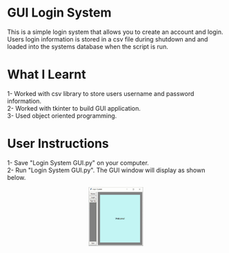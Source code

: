 # GUI Login System 
 This is a simple login system that allows you to create an account and login. Users login information is stored in a csv file during shutdown and and loaded into the systems database when the script is run.

# What I Learnt
1- Worked with csv library to store users username and password information.<br />
2- Worked with tkinter to build GUI application.<br />
3- Used object oriented programming.

# User Instructions
1- Save "Login System GUI.py" on your computer.<br />
2- Run "Login System GUI.py". The GUI window will display as shown below.<br/>

<p align="center"><img src="Images/GUI%20Home%20Page.JPG" width="25%" height="25%"></p>
